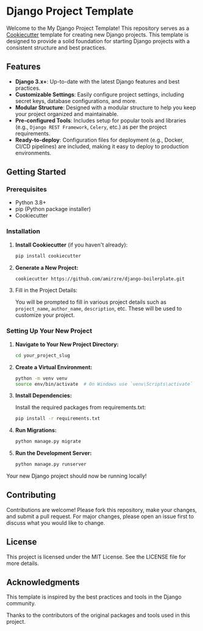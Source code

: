 # Django Project Template

Welcome to the My Django Project Template! This repository serves as a [Cookiecutter](https://cookiecutter.readthedocs.io/en/latest/) template for creating new Django projects. This template is designed to provide a solid foundation for starting Django projects with a consistent structure and best practices.

## Features

- **Django 3.x+**: Up-to-date with the latest Django features and best practices.
- **Customizable Settings**: Easily configure project settings, including secret keys, database configurations, and more.
- **Modular Structure**: Designed with a modular structure to help you keep your project organized and maintainable.
- **Pre-configured Tools**: Includes setup for popular tools and libraries (e.g., `Django REST Framework`, `Celery`, etc.) as per the project requirements.
- **Ready-to-deploy**: Configuration files for deployment (e.g., Docker, CI/CD pipelines) are included, making it easy to deploy to production environments.

## Getting Started

### Prerequisites

- Python 3.8+
- pip (Python package installer)
- Cookiecutter

### Installation

1. **Install Cookiecutter** (if you haven't already):

   ```bash
   pip install cookiecutter
2. **Generate a New Project:**

    ```bash
   cookiecutter https://github.com/amirzre/django-boilerplate.git
3. Fill in the Project Details:

    You will be prompted to fill in various project details such as `project_name`, `author_name`, `description`, etc. These will be used to customize your project.

### Setting Up Your New Project

1. **Navigate to Your New Project Directory:**
    ```bash
   cd your_project_slug
2. **Create a Virtual Environment:**
    ```bash
   python -m venv venv
   source env/bin/activate  # On Windows use `venv\Scripts\activate`
3. **Install Dependencies:**

    Install the required packages from requirements.txt:
    ```bash
   pip install -r requirements.txt
4. **Run Migrations:**
    ```bash
   python manage.py migrate
5. **Run the Development Server:**
    ```bash
   python manage.py runserver
Your new Django project should now be running locally!

## Contributing

Contributions are welcome! Please fork this repository, make your changes, and submit a pull request. For major changes, please open an issue first to discuss what you would like to change.

## License
This project is licensed under the MIT License. See the LICENSE file for more details.

## Acknowledgments
This template is inspired by the best practices and tools in the Django community.

Thanks to the contributors of the original packages and tools used in this project.